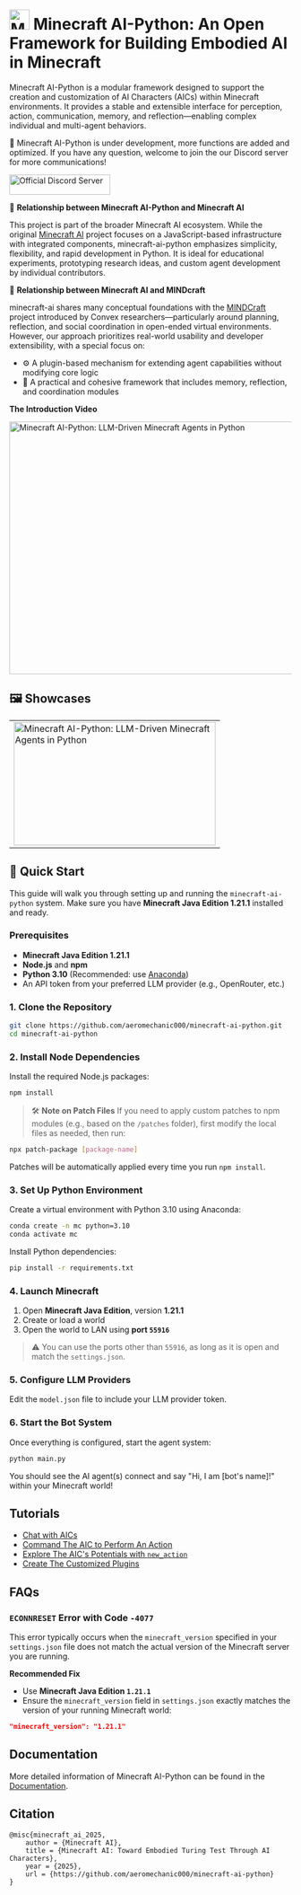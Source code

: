 # <img src="https://s2.loli.net/2025/04/18/RWaFJkY4gSDLViy.png" alt="Minecraft AI" width="36" height="36"> Minecraft AI-Python: An Open Framework for Building Embodied AI in Minecraft

Minecraft AI-Python is a modular framework designed to support the creation and customization of AI Characters (AICs) within Minecraft environments. It provides a stable and extensible interface for perception, action, communication, memory, and reflection—enabling complex individual and multi-agent behaviors.

🦾 Minecraft AI-Python is under development, more functions are added and optimized. If you have any question, welcome to join the our Discord server for more communications! 

<a href="https://discord.gg/RKjspnTBmb" target="_blank"><img src="https://s2.loli.net/2025/04/18/CEjdFuZYA4pKsQD.png" alt="Official Discord Server" width="180" height="36"></a>

🪇 **Relationship between Minecraft AI-Python and Minecraft AI**

This project is part of the broader Minecraft AI ecosystem. While the original [Minecraft AI](https://github.com/aeromechanic000/minecraft-ai) project focuses on a JavaScript-based infrastructure with integrated components, minecraft-ai-python emphasizes simplicity, flexibility, and rapid development in Python. It is ideal for educational experiments, prototyping research ideas, and custom agent development by individual contributors.

🤖 **Relationship between Minecraft AI and MINDcraft**

minecraft-ai shares many conceptual foundations with the [MINDCraft](https://github.com/kolbytn/mindcraft) project introduced by Convex researchers—particularly around planning, reflection, and social coordination in open-ended virtual environments. However, our approach prioritizes real-world usability and developer extensibility, with a special focus on:
    
- ⚙️️ A plugin-based mechanism for extending agent capabilities without modifying core logic
- 🧪 A practical and cohesive framework that includes memory, reflection, and coordination modules 

**The Introduction Video**

<a href="https://www.youtube.com/watch?v=9phN6OWPmKg" target="_blank"><img src="https://s2.loli.net/2025/04/09/Kk35BEwvVlUuq9C.png" alt="Minecraft AI-Python: LLM-Driven Minecraft Agents in Python" width="820" height="450"></a>

## 🖼️ Showcases 

<table>
<tr>
<td><img src="https://s2.loli.net/2025/04/09/CKwbHroZaj4xJSU.gif" alt="Minecraft AI-Python: LLM-Driven Minecraft Agents in Python" width="360" height="220"></td>
</tr>
</table>

## 🚀 Quick Start 
This guide will walk you through setting up and running the `minecraft-ai-python` system. Make sure you have **Minecraft Java Edition 1.21.1** installed and ready.

### Prerequisites

* **Minecraft Java Edition 1.21.1**
* **Node.js** and **npm**
* **Python 3.10** (Recommended: use [Anaconda](https://www.anaconda.com/))
* An API token from your preferred LLM provider (e.g., OpenRouter, etc.)

### 1. Clone the Repository

```bash
git clone https://github.com/aeromechanic000/minecraft-ai-python.git
cd minecraft-ai-python
```

### 2. Install Node Dependencies

Install the required Node.js packages:

```bash
npm install
```

> 🛠️ **Note on Patch Files**
> If you need to apply custom patches to npm modules (e.g., based on the `/patches` folder), first modify the local files as needed, then run:

```bash
npx patch-package [package-name]
```

Patches will be automatically applied every time you run `npm install`.

### 3. Set Up Python Environment

Create a virtual environment with Python 3.10 using Anaconda:

```bash
conda create -n mc python=3.10
conda activate mc
```

Install Python dependencies:

```bash
pip install -r requirements.txt
```

### 4. Launch Minecraft

1. Open **Minecraft Java Edition**, version **1.21.1**
2. Create or load a world
3. Open the world to LAN using **port `55916`**

> ⚠️ You can use the ports other than `55916`, as long as it is open and match the `settings.json`.

### 5. Configure LLM Providers

Edit the `model.json` file to include your LLM provider token.

### 6. Start the Bot System

Once everything is configured, start the agent system:

```bash
python main.py
```

You should see the AI agent(s) connect and say "Hi, I am [bot's name]!" within your Minecraft world!

## Tutorials 

- [Chat with AICs](https://github.com/aeromechanic000/minecraft-ai-python/blob/main/tutorials/chat_with_aics.md)
- [Command The AIC to Perform An Action](https://github.com/aeromechanic000/minecraft-ai-python/blob/main/tutorials/command_aic_to_perform_an_action.md)
- [Explore The AIC's Potentials with `new_action`](https://github.com/aeromechanic000/minecraft-ai-python/blob/main/tutorials/explore_aic_potentials_with_new_action.md)
- [Create The Customized Plugins](https://github.com/aeromechanic000/minecraft-ai-python/blob/main/tutorials/create_customized_plugins.md)

## FAQs

### `ECONNRESET` Error with Code `-4077`

This error typically occurs when the `minecraft_version` specified in your `settings.json` file does not match the actual version of the Minecraft server you are running.

**Recommended Fix**

* Use **Minecraft Java Edition `1.21.1`**
* Ensure the `minecraft_version` field in `settings.json` exactly matches the version of your running Minecraft world:

```json
"minecraft_version": "1.21.1"
```

## Documentation

More detailed information of Minecraft AI-Python can be found in the [Documentation](https://github.com/aeromechanic000/minecraft-ai-python/tree/main/doc).

## Citation
```
@misc{minecraft_ai_2025,
    author = {Minecraft AI},
    title = {Minecraft AI: Toward Embodied Turing Test Through AI Characters},
    year = {2025},
    url = {https://github.com/aeromechanic000/minecraft-ai-python}
}
```
